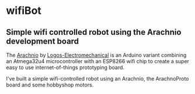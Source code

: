 wifiBot
=======

Simple wifi controlled robot using the Arachnio development board
-----------------------------------------------------------------

The [Arachnio](https://www.kickstarter.com/projects/logos-electro/arachnio) by [Logos-Electromechanical](http://www.logos-electro.com/) is an Arduino variant combining an Atmega32u4 microcontroller with an ESP8266 wifi chip to create a super easy to use internet-of-things prototyping board.

I've built a simple wifi-controlled robot using an Arachnio, the ArachnoProto board and some hobbyshop motors.
